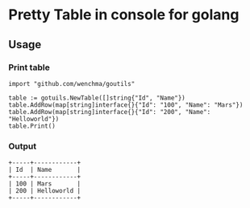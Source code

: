 # Pretty Table in console for golang

## Usage


### Print table

```
import "github.com/wenchma/goutils"

table := gotuils.NewTable([]string{"Id", "Name"})
table.AddRow(map[string]interface{}{"Id": "100", "Name": "Mars"})
table.AddRow(map[string]interface{}{"Id": "200", "Name": "Helloworld"})
table.Print()
```

### Output

```
+-----+------------+
| Id  | Name       |
+-----+------------+
| 100 | Mars       |
| 200 | Helloworld |
+-----+------------+
```
